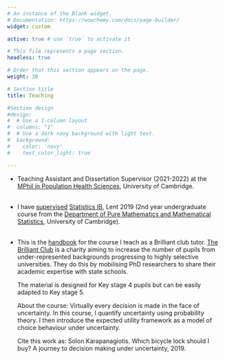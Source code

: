 ```yaml
--- 
# An instance of the Blank widget.
# Documentation: https://wowchemy.com/docs/page-builder/
widget: custom

active: true # use `true` to activate it 

# This file represents a page section.
headless: true

# Order that this section appears on the page.
weight: 30

# Section title
title: Teaching

#Section design
#design:
#  # Use a 1-column layout
#  columns: "1"
#  # Use a dark navy background with light text.
#  background:
#    color: 'navy'
#    text_color_light: true

---
```


- Teaching Assistant and Dissertation Supervisor (2021-2022) at the [MPhil in Population Health Sciences](https://www.phs.masters.cam.ac.uk/), University of Cambridge.
<br><br>

- I have [supervised](https://www.maths.cam.ac.uk/undergrad/supervisions) 
[Statistics IB](https://www.dpmms.cam.ac.uk/study/IB/Statistics/), Lent 2019 (2nd year undergraduate course from the [Department of Pure Mathematics and Mathematical Statistics](https://www.dpmms.cam.ac.uk/about/), University of Cambridge). 
<br><br>

- This is the [handbook](/teaching/BrilliantClub_Handbook.pdf) for the course I teach as a Brilliant club tutor. [The Brilliant Club](https://thebrilliantclub.org/) is a charity aiming to increase the number of pupils from under-represented backgrounds progressing to highly selective universities. They do this by mobilising PhD researchers to share their academic expertise with state schools. 
   
   
   The material is designed for Key stage 4 pupils but can be easily adapted to Key stage 5. <br>

   About the course: 
   Virtually every decision is made in the face of uncertainty. In this course, I quantify uncertainty using probability theory. I then introduce the expected utility framework as a model of choice behaviour under uncertainty.


   Cite this work as: Solon Karapanagiotis. Which bicycle lock should I buy? A journey to decision making under uncertainty, 2019.

<br><br>


